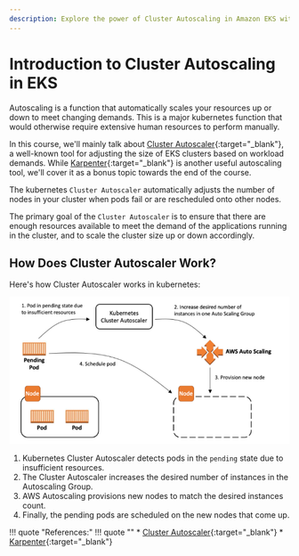 ```yaml
---
description: Explore the power of Cluster Autoscaling in Amazon EKS with our introductory guide. Learn how to dynamically scale your Kubernetes clusters to meet changing demand effortlessly. Start optimizing your EKS infrastructure with Cluster Autoscaling.
---
```


# Introduction to Cluster Autoscaling in EKS

Autoscaling is a function that automatically scales your resources up or down to meet changing demands. This is a major kubernetes function that would otherwise require extensive human resources to perform manually.

In this course, we'll mainly talk about [Cluster Autoscaler]{:target="_blank"}, a well-known tool for adjusting the size of EKS clusters based on workload demands. While [Karpenter]{:target="_blank"} is another useful autoscaling tool, we'll cover it as a bonus topic towards the end of the course.

The kubernetes `Cluster Autoscaler` automatically adjusts the number of nodes in your cluster when pods fail or are rescheduled onto other nodes.

The primary goal of the `Cluster Autoscaler` is to ensure that there are enough resources available to meet the demand of the applications running in the cluster, and to scale the cluster size up or down accordingly.


## How Does Cluster Autoscaler Work?

Here's how Cluster Autoscaler works in kubernetes:

<p align="center">
    <img src="../../../../assets/eks-course-images/autoscaling/working-of-cluster-autoscaler.png" alt="Working of Cluster Autoscaler" width="550" />
</p>

1. Kubernetes Cluster Autoscaler detects pods in the `pending` state due to insufficient resources.
2. The Cluster Autoscaler increases the desired number of instances in the Autoscaling Group.
3. AWS Autoscaling provisions new nodes to match the desired instances count.
4. Finally, the pending pods are scheduled on the new nodes that come up.




!!! quote "References:"
    !!! quote ""
        * [Cluster Autoscaler]{:target="_blank"}
        * [Karpenter]{:target="_blank"}


<!-- Hyperlinks -->
[Cluster Autoscaler]: https://aws.github.io/aws-eks-best-practices/cluster-autoscaling/
[Karpenter]: https://aws.github.io/aws-eks-best-practices/karpenter/